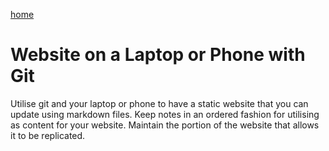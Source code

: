[home](https://github.com/nefarioussafari/documentation/blob/main/README.md)
# Website on a Laptop or Phone with Git

Utilise git and your laptop or phone to have a static website that you can update using markdown files. 
Keep notes in an ordered fashion for utilising as content for your website.
Maintain the portion of the website that allows it to be replicated.
